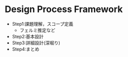 # Design Process Framework
- Step1:課題理解，スコープ定義
  - フェルミ推定など
- Step2:基本設計
- Step3:詳細設計(深堀り)
- Step4:まとめ